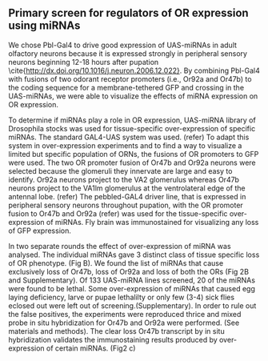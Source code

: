 ## Primary screen for regulators of OR expression using miRNAs

We chose Pbl-Gal4 to drive good expression of UAS-miRNAs in adult olfactory neurons because it is expressed strongly in peripheral sensory neurons beginning 12-18 hours after pupation \cite{http://dx.doi.org/10.1016/j.neuron.2006.12.022}. By combining Pbl-Gal4 with fusions of two odorant receptor promoters (i.e., Or92a and Or47b) to the coding sequence for a membrane-tethered GFP and crossing in the UAS-miRNAs, we were able to visualize the effects of miRNA expression on OR expression.

To determine if miRNAs play a role in OR expression,  UAS-miRNA library of Drosophila stocks was used for tissue-specific over-expression of specific miRNAs.  The standard GAL4-UAS system was used. (refer) To adapt this system in over-expression experiments and to find a way to visualize a limited but specific population of ORNs, the fusions of OR promoters to GFP were used.  The two OR promoter fusion of Or47b and Or92a neurons were selected because the glomeruli they innervate are large and easy to identify. Or92a neurons project to the VA2 glomerulus whereas Or47b neurons project to the VA1lm glomerulus at the ventrolateral edge of the antennal lobe. (refer) The pebbled-GAL4 driver line, that is expressed in peripheral sensory neurons throughout pupation, with the OR promoter fusion to Or47b and Or92a (refer) was used for the tissue-specific over-expression of miRNAs. Fly brain was immunostained for visualizing any loss of GFP expression.

In two separate rounds the effect of over-expression of miRNA was analysed. The individual miRNAs gave 3 distinct class of tissue specific loss of OR phenotype. (Fig B). We found the list of miRNAs that cause exclusively loss of Or47b, loss of Or92a and loss of both the ORs (Fig 2B and Supplementary).  Of 133 UAS-miRNA lines screened, 20 of the miRNAs were found to be lethal. Some over-expression of miRNAs that caused egg laying deficiency, larve or pupae lethalilty or only few (3-4) sick flies eclosed out were left out of screening.(Supplementary). In order to rule out the false positives, the experiments were reproduced thrice and mixed probe in situ hybridization for Or47b and Or92a were performed. (See materials and methods). The clear loss Or47b transcript by in situ hybridization validates the immunostaining results produced by over-expression of certain miRNAs. (Fig2 c)
